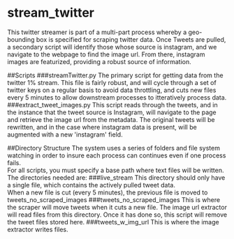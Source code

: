 # stream_twitter
This twitter streamer is part of a multi-part process whereby a geo-bounding box is specified for scraping twitter data.
Once Tweets are pulled, a secondary script will identify those whose source is instagram, and we navigate to the webpage to find the 
image url.  From there, instagram images are featurized, providing a robust source of information.

##Scripts
###streamTwitter.py
The primary script for getting data from the twitter 1% stream.  This file is fairly robust, and will cycle through a set of twitter
keys on a regular basis to avoid data throttling, and cuts new files every 5 minutes to allow downstream processes to itteratively 
process data.
###extract_tweet_images.py
This script reads through the tweets, and in the instance that the tweet source is Instagram, will navigate to the page and retrieve the 
image url from the metadata.  The original tweets will be rewritten, and in the case where instagram data is present, will be augmented 
with a new 'instagram' field.

##Directory Structure
The system uses a series of folders and file system watching in order to insure each process can continues even if one process fails.  
For all scripts, you must specify a base path where text files will be written.  The directories needed are:
###live_stream
This directory should only have a single file, which contains the actively pulled tweet data.  
When a new file is cut (every 5 minutes), the previous file is moved to tweets_no_scraped_images
###tweets_no_scraped_images
This is where the scraper will move tweets when it cuts a new file.  The image url extractor will read
files from this directory.  Once it has done so, this script will remove the tweet files stored here.
###tweets_w_img_url
This is where the image extractor writes files.

